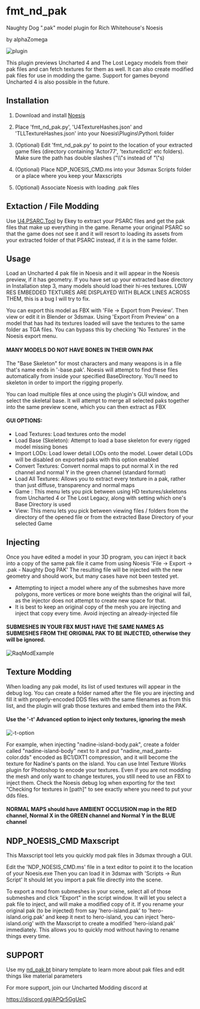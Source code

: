# fmt_nd_pak
Naughty Dog ".pak" model plugin for Rich Whitehouse's Noesis

by alphaZomega

![plugin](https://i.imgur.com/oAzAv5A.png)

This plugin previews Uncharted 4 and The Lost Legacy models from their pak files and can fetch textures for them as well.
It can also create modified pak files for use in modding the game.
Support for games beyond Uncharted 4 is also possible in the future.


## Installation
1. Download and install [Noesis](https://richwhitehouse.com/index.php?content=inc_projects.php&showproject=91)

2. Place 'fmt_nd_pak.py', 'U4TextureHashes.json' and 'TLLTextureHashes.json' into your Noesis\Plugins\Python\ folder

3. (Optional) Edit 'fmt_nd_pak.py' to point to the location of your extracted game files (directory containing 'Actor77', 'texturedict2' etc folders). Make sure the path has double slashes ("\\\\"s instead of "\\\"s)

4. (Optional) Place NDP_NOESIS_CMD.ms into your 3dsmax Scripts folder or a place where you keep your Maxscripts

5. (Optional) Associate Noesis with loading .pak files


## Extaction / File Modding
Use [U4.PSARC.Tool](https://github.com/Ekey/U4.PSARC.Tool) by Ekey to extract your PSARC files and get the pak files that make up everything in the game.
Rename your original PSARC so that the game does not see it and it will resort to loading its assets from your extracted folder of that PSARC instead, if it is in the same folder.



## Usage
Load an Uncharted 4 pak file in Noesis and it will appear in the Noesis preview, if it has geometry.
If you have set up your extracted base directory in Installation step 3, many models should load their hi-res textures.
LOW RES EMBEDDED TEXTURES ARE DISPLAYED WITH BLACK LINES ACROSS THEM, this is a bug I will try to fix.

You can export this model as FBX with 'File -> Export from Preview'. Then view or edit it in Blender or 3dsmax.
Using 'Export From Preview' on a model that has had its textures loaded will save the textures to the same folder as TGA files. You can bypass this by checking 'No Textures' in the Noesis export menu.

#### MANY MODELS DO NOT HAVE BONES IN THEIR OWN PAK
The "Base Skeleton" for most characters and many weapons is in a file that's name ends in '-base.pak'. Noesis will attempt to find these files automatically from inside your specified BaseDirectory. You'll need to skeleton in order to import the rigging properly.

You can load multiple files at once using the plugin's GUI window, and select the skeletal base. It will attempt to merge all selected paks together into the same preview scene, which you can then extract as FBX

#### GUI OPTIONS:

- Load Textures: 	  	Load textures onto the model
- Load Base (Skeleton):	Attempt to load a base skeleton for every rigged model missing bones
- Import LODs:		  	Load lower detail LODs onto the model. Lower detail LODs will be disabled on exported paks with this option enabled
- Convert Textures:	  	Convert normal maps to put normal X in the red channel and normal Y in the green channel (standard format)
- Load All Textures:	Allows you to extract every texture in a pak, rather than just diffuse, transparency and normal maps
- Game :				This menu lets you pick between using HD textures/skeletons from Uncharted 4 or The Lost Legacy, along with setting which one's Base Directory is used	
- View: 				This menu lets you pick between viewing files / folders from the directory of the opened file or from the extracted Base Directory of your selected Game

## Injecting
Once you have edited a model in your 3D program, you can inject it back into a copy of the same pak file it came from using Noesis 'File -> Export -> .pak - Naughty Dog PAK'
The resulting file will be injected with the new geometry and should work, but many cases have not been tested yet.

- Attempting to inject a model where any of the submeshes have more polygons, more vertices or more bone weights than the original will fail, as the injector does not attempt to create new space for that.
- It is best to keep an original copy of the mesh you are injecting and inject that copy every time. Avoid injecting an already-injected file

#### SUBMESHES IN YOUR FBX MUST HAVE THE SAME NAMES AS SUBMESHES FROM THE ORIGINAL PAK TO BE INJECTED, otherwise they will be ignored.

![RaqModExample](https://i.imgur.com/ET7C3wm.png)

## Texture Modding
When loading any pak model, its list of used textures will appear in the debug log.
You can create a folder named after the file you are injecting and fill it with properly-encoded DDS files with the same filenames as from this list, and the plugin will grab those textures and embed them into the PAK.

#### Use the '-t' Advanced option to inject only textures, ignoring the mesh

![-t-option](https://i.imgur.com/0CEvcyC.png)

For example, when injecting "nadine-island-body.pak", create a folder called "nadine-island-body" next to it and put "nadine_mad_pants-color.dds" encoded as BC1/DXT1 compression, and it will become the texture for Nadine's pants on the island. You can use Intel Texture Works plugin for Photoshop to encode your textures.
Even if you are not modding the mesh and only want to change textures, you still need to use an FBX to inject them.
Check the Noesis debug log when exporting for the text "Checking for textures in \[path]" to see exactly where you need to put your dds files.
#### NORMAL MAPS should have AMBIENT OCCLUSION map in the RED channel, Normal X in the GREEN channel and Normal Y in the BLUE channel


## NDP_NOESIS_CMD Maxscript
This Maxscript tool lets you quickly mod pak files in 3dsmax through a GUI.

Edit the 'NDP_NOESIS_CMD.ms' file in a text editor to point it to the location of your Noesis.exe
Then you can load it in 3dsmax with 'Scripts -> Run Script'
It should let you import a pak file directly into the scene.

To export a mod from submeshes in your scene, select all of those submeshes and click "Export" in the script window.
It will let you select a pak file to inject, and will make a modified copy of it.
If you rename your original pak (to be injected) from say 'hero-island.pak' to 'hero-island.orig.pak' and keep it next to hero-island, you can inject 'hero-island.orig' with the Maxscript to create a modified 'hero-island.pak' immediately. This allows you to quickly mod without having to rename things every time.


## SUPPORT 
Use my [nd_pak.bt](https://github.com/alphazolam/nd_pak.bt) binary template to learn more about pak files and edit things like material parameters


For more support, join our Uncharted Modding discord at 

https://discord.gg/APQr5GgUeC


